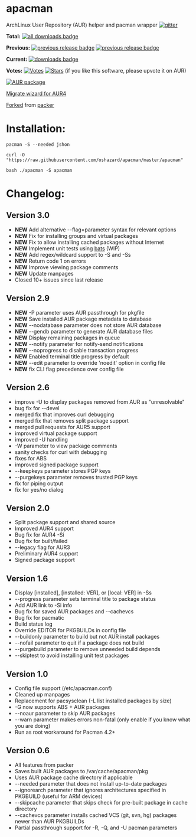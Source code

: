 apacman
==================

ArchLinux User Repository (AUR) helper and pacman wrapper [![gitter](https://img.shields.io/gitter/room/apacman/gitter.svg?maxAge=2592000)](https://gitter.im/apacman/Lobby)

**Total:**   [![all downloads badge](https://img.shields.io/github/downloads/oshazard/apacman/total.svg)](https://github.com/oshazard/apacman/releases)

**Previous:** [![previous release badge](https://img.shields.io/github/downloads/oshazard/apacman/v2.6/total.svg)](https://github.com/oshazard/apacman/releases/tag/v2.6) [![previous release badge](https://img.shields.io/github/downloads/oshazard/apacman/v2.9/total.svg)](https://github.com/oshazard/apacman/releases/tag/v2.9)

**Current:**  [![downloads badge](https://img.shields.io/github/downloads/oshazard/apacman/latest/total.svg)](https://github.com/oshazard/apacman/releases/latest)

**Votes:**    [![Votes](https://img.shields.io/aur/votes/apacman.svg)](https://aur.archlinux.org/packages/apacman/) [![Stars](https://img.shields.io/github/stars/oshazard/apacman.svg?style=social)](https://github.com/oshazard/apacman/stargazers)
(if you like this software, please upvote it on AUR)


[![AUR package](https://img.shields.io/aur/version/apacman.svg?label=AUR%20package&maxAge=2592000&style=plastic)](https://aur.archlinux.org/packages/apacman/)

[Migrate wizard for AUR4](https://gist.github.com/oshazard/370c7ed631af2181ee51)

[Forked](https://github.com/keenerd/packer/pull/141) from [packer](https://github.com/keenerd/packer)


Installation:
==========
`pacman -S --needed jshon`

`curl -O "https://raw.githubusercontent.com/oshazard/apacman/master/apacman"`

`bash ./apacman -S apacman`


Changelog:
==========

Version 3.0
----------
* **NEW** Add alternative --flag=parameter syntax for relevant options
* **NEW** Fix for installing groups and virtual packages
* **NEW** Fix to allow installing cached packages without Internet
* **NEW** Implement unit tests using [bats](https://github.com/sstephenson/bats) (WIP)
* **NEW** Add regex/wildcard support to -S and -Ss
* **NEW** Return code 1 on errors
* **NEW** Improve viewing package comments
* **NEW** Update manpages
* Closed 10+ issues since last release

Version 2.9
-----------
* **NEW** -P parameter uses AUR passthrough for pkgfile
* **NEW** Save installed AUR package metadata to database
* **NEW** --nodatabase parameter does not store AUR database
* **NEW** --gendb parameter to generate AUR database files
* **NEW** Display remaining packages in queue
* **NEW** --notify parameter for notify-send notifications
* **NEW** --noprogress to disable transaction progress
* **NEW** Enabled terminal title progress by default
* **NEW** --edit parameter to override 'noedit' option in config file
* **NEW** fix CLI flag precedence over config file

Version 2.6
-----------
* improve -U to display packages removed from AUR as "unresolvable"
* bug fix for --devel
* merged fix that improves curl debugging
* merged fix that removes split package support
* merged pull requests for AUR5 support
* improved virtual package support
* improved -U handling
* -W parameter to view package comments
* sanity checks for curl with debugging
* fixes for ABS
* improved signed package support
* --keepkeys parameter stores PGP keys
* --purgekeys parameter removes trusted PGP keys
* fix for piping output
* fix for yes/no dialog

Version 2.0
-----------
* Split package support and shared source
* Improved AUR4 support
* Bug fix for AUR4 -Si
* Bug fix for built/failed
* --legacy flag for AUR3
* Preliminary AUR4 support
* Signed package support

Version 1.6
-----------
* Display [installed], [installed: VER], or [local: VER] in -Ss
* --progress parameter sets terminal title to package status
* Add AUR link to -Si info
* Bug fix for saved AUR packages and --cachevcs
* Bug fix for pacmatic
* Build status log
* Override EDITOR for PKGBUILDs in config file
* --buildonly parameter to build but not AUR install packages
* --nofail parameter to quit if a package does not build
* --purgebuild parameter to remove unneeded build depends
* --skiptest to avoid installing unit test packages

Version 1.0
-----------
* Config file support (/etc/apacman.conf)
* Cleaned up manpages
* Replacement for pacsysclean (-L list installed packages by size)
* -G now supports ABS + AUR packages
* --noaur parameter to skip AUR packages
* --warn parameter makes errors non-fatal (only enable if you know what you are doing)
* Run as root workaround for Pacman 4.2+

Version 0.6
-----------
* All features from packer
* Saves built AUR packages to /var/cache/apacman/pkg
* Uses AUR package cache directory if applicable
* --needed parameter that does not install up-to-date packages
* --ignorearch parameter that ignores architectures specified in PKGBUILD (useful for ARM devices)
* --skipcache parameter that skips check for pre-built package in cache directory
* --cachevcs parameter installs cached VCS (git, svn, hg) packages newer than AUR PKGBUILDs
* Partial passthrough support for -R, -Q, and -U pacman parameters
